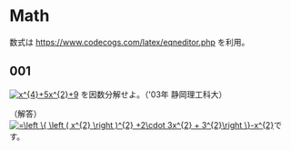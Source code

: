 # Math

数式は https://www.codecogs.com/latex/eqneditor.php を利用。

## 001
<a href="https://www.codecogs.com/eqnedit.php?latex=x^{4}&plus;5x^{2}&plus;9" target="_blank"><img src="https://latex.codecogs.com/gif.latex?x^{4}&plus;5x^{2}&plus;9" title="x^{4}+5x^{2}+9" /></a> を因数分解せよ。（'03年 静岡理工科大）

（解答）  
<a href="https://www.codecogs.com/eqnedit.php?latex==\left&space;\{&space;\left&space;(&space;x^{2}&space;\right&space;)^{2}&space;&plus;2\cdot&space;3x^{2}&space;&plus;&space;3^{2}\right&space;\}-x^{2}" target="_blank"><img src="https://latex.codecogs.com/gif.latex?=\left&space;\{&space;\left&space;(&space;x^{2}&space;\right&space;)^{2}&space;&plus;2\cdot&space;3x^{2}&space;&plus;&space;3^{2}\right&space;\}-x^{2}" title="=\left \{ \left ( x^{2} \right )^{2} +2\cdot 3x^{2} + 3^{2}\right \}-x^{2}" /></a>です。